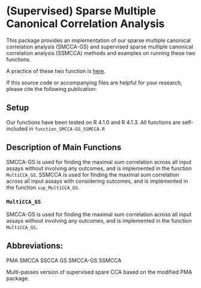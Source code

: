 # (Supervised) Sparse Multiple Canonical Correlation Analysis 

This package provides an implementation of our sparse multiple canonical correlation analysis (SMCCA-GS) and supervised sparse multiple canonical correlation analysis (SSMCCA) methods and examples on running these two functions.

A practice of these two function is [here](https://zjgbz.github.io/SMCCA-GS_SSMCCA/SMCCA-GS_SSMCCA_Example.nb.html).

If this source code or accompanying files are helpful for your research, please cite the following publication:

## Setup

Our functions have been tested on R 4.1.0 and R 4.1.3. All functions are self-included in ```function_SMCCA-GS_SSMCCA.R```

## Description of Main Functions

SMCCA-GS is used for finding the maximal sum correlation across all input assays without involving any outcomes, and is implemented in the function ```MultiCCA_GS```. SSMCCA is used for finding the maximal sum correlation across all input assays with considering outcomes, and is implemented in the function ```sup_MultiCCA_GS```.

### ```MultiCCA_GS```
SMCCA-GS is used for finding the maximal sum correlation across all input assays without involving any outcomes, and is implemented in the function ```MultiCCA_GS```.


## Abbreviations:
PMA
SMCCA
SSCCA
GS
SMCCA-GS
SSMCCA

Multi-passes version of supervised spare CCA based on the modified PMA package.
